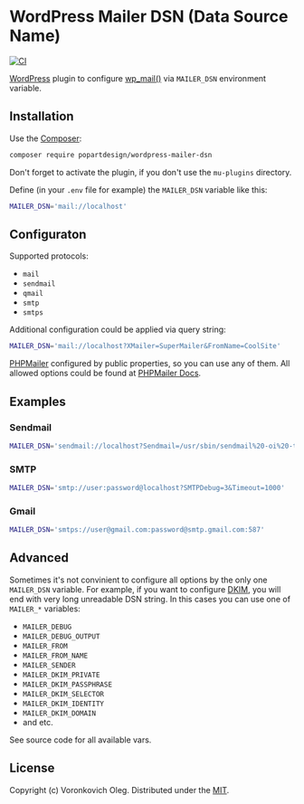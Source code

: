 # WordPress Mailer DSN (Data Source Name)

[![CI](https://github.com/PopArtDesign/wordpress-mailer-dsn/actions/workflows/ci.yml/badge.svg)](https://github.com/PopArtDesign/wordpress-mailer-dsn/actions/workflows/ci.yml)

[WordPress](https://wordpress.org/) plugin to configure [wp_mail()](https://developer.wordpress.org/reference/functions/wp_mail/) via `MAILER_DSN` environment variable.

## Installation

Use the [Composer](https://getcomposer.org/):

```sh
composer require popartdesign/wordpress-mailer-dsn
```

Don't forget to activate the plugin, if you don't use the `mu-plugins` directory.

Define (in your `.env` file for example) the `MAILER_DSN` variable like this:
```sh
MAILER_DSN='mail://localhost'
```

## Configuraton

Supported protocols:

- `mail`
- `sendmail`
- `qmail`
- `smtp`
- `smtps`

Additional configuration could be applied via query string:

```sh
MAILER_DSN='mail://localhost?XMailer=SuperMailer&FromName=CoolSite'
```

[PHPMailer](https://github.com/PHPMailer/PHPMailer) configured by public properties, so you can use any of them. All allowed options could be found at [PHPMailer Docs](https://phpmailer.github.io/PHPMailer/classes/PHPMailer-PHPMailer-PHPMailer.html#toc-properties).

## Examples

### Sendmail
```sh
MAILER_DSN='sendmail://localhost?Sendmail=/usr/sbin/sendmail%20-oi%20-t'
```

### SMTP
```sh
MAILER_DSN='smtp://user:password@localhost?SMTPDebug=3&Timeout=1000'
```

### Gmail
```sh
MAILER_DSN='smtps://user@gmail.com:password@smtp.gmail.com:587'
```

## Advanced

Sometimes it's not convinient to configure all options by the only one `MAILER_DSN` variable. For example, if you want to configure [DKIM](https://en.wikipedia.org/wiki/DomainKeys_Identified_Mail), you will end with very long unreadable DSN string. In this cases you can use one of `MAILER_*` variables:

- `MAILER_DEBUG`
- `MAILER_DEBUG_OUTPUT`
- `MAILER_FROM`
- `MAILER_FROM_NAME`
- `MAILER_SENDER`
- `MAILER_DKIM_PRIVATE`
- `MAILER_DKIM_PASSPHRASE`
- `MAILER_DKIM_SELECTOR`
- `MAILER_DKIM_IDENTITY`
- `MAILER_DKIM_DOMAIN`
- and etc.

See source code for all available vars.

## License

Copyright (c) Voronkovich Oleg. Distributed under the [MIT](LICENSE).
